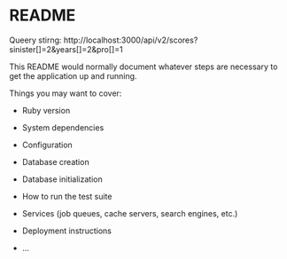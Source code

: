 # README


Queery stirng: http://localhost:3000/api/v2/scores?sinister[]=2&years[]=2&pro[]=1



This README would normally document whatever steps are necessary to get the
application up and running.

Things you may want to cover:

* Ruby version

* System dependencies

* Configuration

* Database creation

* Database initialization

* How to run the test suite

* Services (job queues, cache servers, search engines, etc.)

* Deployment instructions

* ...
